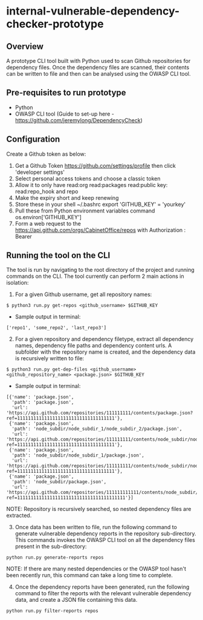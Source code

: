 # internal-vulnerable-dependency-checker-prototype

## Overview

A prototype CLI tool built with Python used to scan Github repositories for dependency files. Once the dependency files are scanned, their contents can be written to file and then can be analysed using the OWASP CLI tool. 

## Pre-requisites to run prototype

- Python
- OWASP CLI tool (Guide to set-up here -
https://github.com/jeremylong/DependencyCheck)


## Configuration

Create a Github token as below:

1) Get a Github Token https://github.com/settings/profile then click 'developer settings'
2) Select personal access tokens and choose a classic token
3) Allow it to only have read:org read:packages read:public key: read:repo_hook and repo
4) Make the expiry short and keep renewing
5) Store these in your shell ~/.bashrc export 'GITHUB_KEY' = 'yourkey'
6) Pull these from Python environment variables command os.environ['GITHUB_KEY']
7) Form a web request to the https://api.github.com/orgs/CabinetOffice/repos with Authorization : Bearer

## Running the tool on the CLI

The tool is run by navigating to the root directory of the project and running commands on the CLI. The tool currently can perform 2 main actions in isolation:

1) For a given Github username, get all repository names:

`
$ python3 run.py get-repos <github_username> $GITHUB_KEY
`
* Sample output in terminal: 

`['repo1', 'some_repo2', 'last_repo3']`

2) For a given repository and dependency filetype, extract all dependency names, dependency file paths and dependency content urls. A subfolder with the repository name is created, and the dependency data is recursively written to file:

`
$ python3 run.py get-dep-files <github_username> <github_repository_name> <package.json> $GITHUB_KEY
`

* Sample output in terminal:

```
[{'name': 'package.json',
  'path': 'package.json',
  'url': 'https://api.github.com/repositories/111111111/contents/package.json?ref=111111111111111111111111111111111111'},
 {'name': 'package.json',
  'path': 'node_subdir/node_subdir_1/node_subdir_2/package.json',
  'url': 'https://api.github.com/repositories/111111111/contents/node_subdir/node_subdir_1/node_subdir_2/package.json?ref=111111111111111111111111111111111111'},
 {'name': 'package.json',
  'path': 'node_subdir/node_subdir_1/package.json',
  'url': 'https://api.github.com/repositories/111111111/contents/node_subdir/node_subdir_1/package.json?ref=111111111111111111111111111111111111'},
 {'name': 'package.json',
  'path': 'node_subdir/package.json',
  'url': 'https://api.github.com/repositories/111111111111/contents/node_subdir/package.json?ref=1111111111111111111111111111111111111111'}]
```
NOTE: Repository is recursively searched, so nested dependency files are extracted.

3. Once data has been written to file, run the following command to generate vulnerable dependency reports in the repository sub-directory. This commands invokes the OWASP CLI tool on all the dependency files present in the sub-directory:

```
python run.py generate-reports repos
```

NOTE: If there are many nested dependencies or the OWASP tool hasn't been recently run, this command can take a long time to complete.

4. Once the dependency reports have been generated, run the following command to filter the reports with the relevant vulnerable dependency data, and create a JSON file containing this data.

```
python run.py filter-reports repos 
```